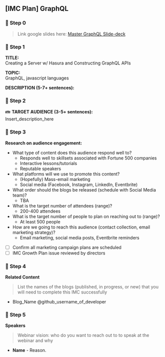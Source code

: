 ## [IMC Plan] GraphQL

### :pushpin: Step 0

> Link google slides here: [Master GraphQL Slide-deck](https://docs.google.com/presentation/d/1wQz_uqifzibgPyrrjNwlWS14nvkitQs2xY6ktwrS5uo/edit?usp=sharing)

### :pushpin: Step 1

**TITLE:**    
Creating a Server w/ Hasura and Constructing GraphQL APIs

**TOPIC:**    
GraphQL, javascript languages

**DESCRIPTION (5-7+ sentences):**    

### :pushpin: Step 2

:family: **TARGET AUDIENCE (3-5+ sentences):**    
Insert_description_here

### :pushpin: Step 3

**Research on audience engagement:**

- What type of content does this audience respond well to?
  - Responds well to skillsets associated with Fortune 500 companies
  - Interactive lessons/tutorials
  - Reputable speakers
- What platforms will we use to promote this content?
  - (Hopefully) Mass-email marketing
  - Social media (Facebook, Instagram, LinkedIn, Eventbrite)
- What order should the blogs be released (schedule with Social Media team)?
  - TBA
- What is the target number of attendees (range)?
  - 200-400 attendees
- What is the target number of people to plan on reaching out to (range)?
  - At least 500 people
- How are we going to reach this audience (contact collection, email marketing strategy)?
  - Email marketing, social media posts, Eventbrite reminders

- [ ] Confirm all marketing campaign plans are scheduled
- [ ] IMC Growth Plan issue reviewed by directors

### :pushpin: Step 4

**Related Content**

> List the names of the blogs (published, in progress, or new) that you will need to complete this IMC successfully

- Blog_Name @github_username_of_developer

### :pushpin: Step 5

**Speakers**

> Webinar vision: who do you want to reach out to to speak at the webinar and why

- **Name** - Reason.